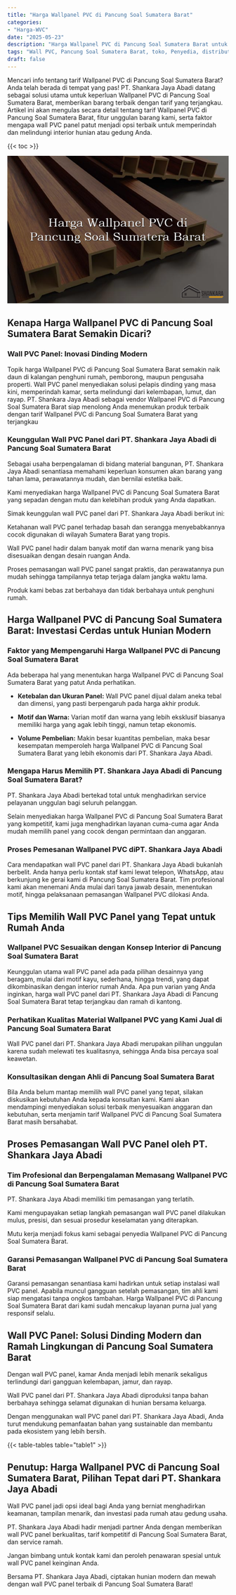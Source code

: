 ```yaml
---
title: "Harga Wallpanel PVC di Pancung Soal Sumatera Barat"
categories: 
- "Harga-WVC"
date: "2025-05-23"
description: "Harga Wallpanel PVC di Pancung Soal Sumatera Barat untuk hunian, perkantoran, dan gerai. Material unggulan, beragam motif, warna elegan, beserta servis pemasangan ditangani oleh tim ahli dan garansi resmi!|Servis penjualan Wallpanel PVC di Pancung Soal Sumatera Barat bagi keperluan hunian, kantor, maupun ritel, beserta panel unggulan dan penempatan oleh tim profesional serta jaminan resmi.|Pilihan Wallpanel PVC di Pancung Soal Sumatera Barat yang andal untuk rumah, kantor, dan gerai, dengan material unggulan dan pemasangan oleh teknisi ahli serta kepastian resmi.|Distribusi Wallpanel PVC di Pancung Soal Sumatera Barat bagi hunian, perkantoran, dan ritel, dengan panel terbaik dan pemasangan ditangani oleh teknisi profesional, lengkap dengan jaminan resmi.}"
tags: "Wall PVC, Pancung Soal Sumatera Barat, toko, Penyedia, distributor"
draft: false
---
```


Mencari info tentang tarif Wallpanel PVC di Pancung Soal Sumatera Barat? Anda telah berada di tempat yang pas! PT. Shankara Jaya Abadi datang sebagai solusi utama untuk keperluan Wallpanel PVC di Pancung Soal Sumatera Barat, memberikan barang terbaik dengan tarif yang terjangkau. Artikel ini akan mengulas secara detail tentang tarif Wallpanel PVC di Pancung Soal Sumatera Barat, fitur unggulan barang kami, serta faktor mengapa wall PVC panel patut menjadi opsi terbaik untuk memperindah dan melindungi interior hunian atau gedung Anda.

{{< toc >}}

![Harga Wallpanel PVC di Pancung Soal Sumatera Barat](/images/Harga-WVC/Harga-Wallpanel-PVC-di-Pancung-Soal-Sumatera-Barat.png)


## Kenapa Harga Wallpanel PVC di Pancung Soal Sumatera Barat Semakin Dicari?

### Wall PVC Panel: Inovasi Dinding Modern

Topik harga Wallpanel PVC di Pancung Soal Sumatera Barat semakin naik daun di kalangan penghuni rumah, pemborong, maupun pengusaha properti. Wall PVC panel menyediakan solusi pelapis dinding yang masa kini, memperindah kamar, serta melindungi dari kelembapan, lumut, dan rayap. PT. Shankara Jaya Abadi sebagai vendor Wallpanel PVC di Pancung Soal Sumatera Barat siap menolong Anda menemukan produk terbaik dengan tarif Wallpanel PVC di Pancung Soal Sumatera Barat yang terjangkau

### Keunggulan Wall PVC Panel dari PT. Shankara Jaya Abadi di Pancung Soal Sumatera Barat

Sebagai usaha berpengalaman di bidang material bangunan, PT. Shankara Jaya Abadi senantiasa memahami keperluan konsumen akan barang yang tahan lama, perawatannya mudah, dan bernilai estetika baik.

Kami menyediakan harga Wallpanel PVC di Pancung Soal Sumatera Barat yang sepadan dengan mutu dan kelebihan produk yang Anda dapatkan.

Simak keunggulan wall PVC panel dari PT. Shankara Jaya Abadi berikut ini:

Ketahanan wall PVC panel terhadap basah dan serangga menyebabkannya cocok digunakan di wilayah Sumatera Barat yang tropis.

Wall PVC panel hadir dalam banyak motif dan warna menarik yang bisa disesuaikan dengan desain ruangan Anda.

Proses pemasangan wall PVC panel sangat praktis, dan perawatannya pun mudah sehingga tampilannya tetap terjaga dalam jangka waktu lama.

Produk kami bebas zat berbahaya dan tidak berbahaya untuk penghuni rumah.

## Harga Wallpanel PVC di Pancung Soal Sumatera Barat: Investasi Cerdas untuk Hunian Modern

### Faktor yang Mempengaruhi Harga Wallpanel PVC di Pancung Soal Sumatera Barat

Ada beberapa hal yang menentukan harga Wallpanel PVC di Pancung Soal Sumatera Barat yang patut Anda perhatikan.

- **Ketebalan dan Ukuran Panel:** Wall PVC panel dijual dalam aneka tebal dan dimensi, yang pasti berpengaruh pada harga akhir produk.

- **Motif dan Warna:** Varian motif dan warna yang lebih eksklusif biasanya memiliki harga yang agak lebih tinggi, namun tetap ekonomis.

- **Volume Pembelian:** Makin besar kuantitas pembelian, maka besar kesempatan memperoleh harga Wallpanel PVC di Pancung Soal Sumatera Barat yang lebih ekonomis dari PT. Shankara Jaya Abadi.

### Mengapa Harus Memilih PT. Shankara Jaya Abadi di Pancung Soal Sumatera Barat?

PT. Shankara Jaya Abadi bertekad total untuk menghadirkan service pelayanan unggulan bagi seluruh pelanggan.

Selain menyediakan harga Wallpanel PVC di Pancung Soal Sumatera Barat yang kompetitif, kami juga menghadirkan layanan cuma-cuma agar Anda mudah memilih panel yang cocok dengan permintaan dan anggaran.

### Proses Pemesanan Wallpanel PVC diPT. Shankara Jaya Abadi

Cara mendapatkan wall PVC panel dari PT. Shankara Jaya Abadi bukanlah berbelit. Anda hanya perlu kontak staf kami lewat telepon, WhatsApp, atau berkunjung ke gerai kami di Pancung Soal Sumatera Barat. Tim profesional kami akan menemani Anda mulai dari tanya jawab desain, menentukan motif, hingga pelaksanaan pemasangan Wallpanel PVC dilokasi Anda.

## Tips Memilih Wall PVC Panel yang Tepat untuk Rumah Anda

### Wallpanel PVC Sesuaikan dengan Konsep Interior di Pancung Soal Sumatera Barat

Keunggulan utama wall PVC panel ada pada pilihan desainnya yang beragam, mulai dari motif kayu, sederhana, hingga trendi, yang dapat dikombinasikan dengan interior rumah Anda. Apa pun varian yang Anda inginkan, harga wall PVC panel dari PT. Shankara Jaya Abadi di Pancung Soal Sumatera Barat tetap terjangkau dan ramah di kantong.

### Perhatikan Kualitas Material Wallpanel PVC yang Kami Jual di Pancung Soal Sumatera Barat

Wall PVC panel dari PT. Shankara Jaya Abadi merupakan pilihan unggulan karena sudah melewati tes kualitasnya, sehingga Anda bisa percaya soal keawetan.

### Konsultasikan dengan Ahli di Pancung Soal Sumatera Barat

Bila Anda belum mantap memilih wall PVC panel yang tepat, silakan diskusikan kebutuhan Anda kepada konsultan kami. Kami akan mendampingi menyediakan solusi terbaik menyesuaikan anggaran dan kebutuhan, serta menjamin tarif Wallpanel PVC di Pancung Soal Sumatera Barat masih bersahabat.

## Proses Pemasangan Wall PVC Panel oleh PT. Shankara Jaya Abadi

### Tim Profesional dan Berpengalaman Memasang Wallpanel PVC di Pancung Soal Sumatera Barat

PT. Shankara Jaya Abadi memiliki tim pemasangan yang terlatih.

Kami mengupayakan setiap langkah pemasangan wall PVC panel dilakukan mulus, presisi, dan sesuai prosedur keselamatan yang diterapkan.

Mutu kerja menjadi fokus kami sebagai penyedia Wallpanel PVC di Pancung Soal Sumatera Barat.

### Garansi Pemasangan Wallpanel PVC di Pancung Soal Sumatera Barat

Garansi pemasangan senantiasa kami hadirkan untuk setiap instalasi wall PVC panel. Apabila muncul gangguan setelah pemasangan, tim ahli kami siap mengatasi tanpa ongkos tambahan. Harga Wallpanel PVC di Pancung Soal Sumatera Barat dari kami sudah mencakup layanan purna jual yang responsif selalu.

## Wall PVC Panel: Solusi Dinding Modern dan Ramah Lingkungan di Pancung Soal Sumatera Barat

Dengan wall PVC panel, kamar Anda menjadi lebih menarik sekaligus terlindungi dari gangguan kelembapan, jamur, dan rayap.

Wall PVC panel dari PT. Shankara Jaya Abadi diproduksi tanpa bahan berbahaya sehingga selamat digunakan di hunian bersama keluarga.

Dengan menggunakan wall PVC panel dari PT. Shankara Jaya Abadi, Anda turut mendukung pemanfaatan bahan yang sustainable dan membantu pada ekosistem yang lebih bersih.

{{< table-tables table="table1" >}}

## Penutup: Harga Wallpanel PVC di Pancung Soal Sumatera Barat, Pilihan Tepat dari PT. Shankara Jaya Abadi

Wall PVC panel jadi opsi ideal bagi Anda yang berniat menghadirkan keamanan, tampilan menarik, dan investasi pada rumah atau gedung usaha.

PT. Shankara Jaya Abadi hadir menjadi partner Anda dengan memberikan wall PVC panel berkualitas, tarif kompetitif di Pancung Soal Sumatera Barat, dan service ramah.

Jangan bimbang untuk kontak kami dan peroleh penawaran spesial untuk wall PVC panel keinginan Anda.

Bersama PT. Shankara Jaya Abadi, ciptakan hunian modern dan mewah dengan wall PVC panel terbaik di Pancung Soal Sumatera Barat!
